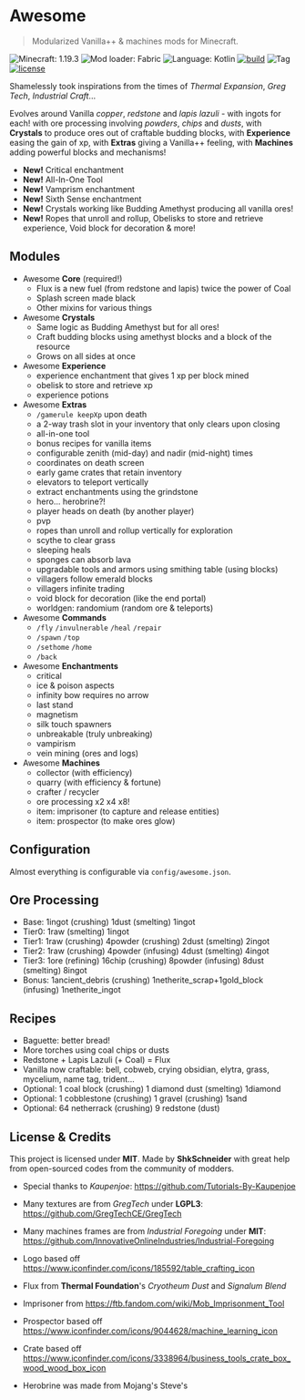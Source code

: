 # Awesome

> Modularized Vanilla++ & machines mods for Minecraft.

![Minecraft: 1.19.3](https://img.shields.io/badge/minecraft-1.19.3-637f40?style=for-the-badge)
![Mod loader: Fabric](https://img.shields.io/badge/modloader-fabric-926c4d?style=for-the-badge)
![Language: Kotlin](https://img.shields.io/badge/language-kotlin-a97bff?style=for-the-badge)
[![build](https://img.shields.io/github/actions/workflow/status/shkschneider/mc_awesome/build.yml?branch=main&style=for-the-badge)](https://github.com/shkschneider/mc_awesome/actions/workflows/build.yml)
![Tag](https://img.shields.io/github/v/tag/shkschneider/mc_awesome?style=for-the-badge)
[![license](https://img.shields.io/github/license/shkschneider/mc_awesome?style=for-the-badge)](https://github.com/shkschneider/mc_awesome/LICENSE)

Shamelessly took inspirations from the times of *Thermal Expansion*, *Greg Tech*, *Industrial Craft*...

Evolves around Vanilla *copper*, *redstone* and *lapis lazuli* - with ingots for each!
with ore processing involving *powders*, *chips* and *dusts*,
with **Crystals** to produce ores out of craftable budding blocks,
with **Experience** easing the gain of xp,
with **Extras** giving a Vanilla++ feeling,
with **Machines** adding powerful blocks and mechanisms!

- **New!** Critical enchantment
- **New!** All-In-One Tool
- **New!** Vamprism enchantment
- **New!** Sixth Sense enchantment
- **New!** Crystals working like Budding Amethyst producing all vanilla ores!
- **New!** Ropes that unroll and rollup, Obelisks to store and retrieve experience, Void block for decoration & more!

## Modules

- Awesome **Core** (required!)
  - Flux is a new fuel (from redstone and lapis) twice the power of Coal
  - Splash screen made black
  - Other mixins for various things
- Awesome **Crystals**
  - Same logic as Budding Amethyst but for all ores!
  - Craft budding blocks using amethyst blocks and a block of the resource
  - Grows on all sides at once
- Awesome **Experience**
  - experience enchantment that gives 1 xp per block mined
  - obelisk to store and retrieve xp
  - experience potions
- Awesome **Extras**
  - `/gamerule keepXp` upon death
  - a 2-way trash slot in your inventory that only clears upon closing
  - all-in-one tool
  - bonus recipes for vanilla items
  - configurable zenith (mid-day) and nadir (mid-night) times
  - coordinates on death screen
  - early game crates that retain inventory
  - elevators to teleport vertically
  - extract enchantments using the grindstone
  - hero... herobrine?!
  - player heads on death (by another player)
  - pvp
  - ropes than unroll and rollup vertically for exploration
  - scythe to clear grass
  - sleeping heals
  - sponges can absorb lava
  - upgradable tools and armors using smithing table (using blocks)
  - villagers follow emerald blocks
  - villagers infinite trading
  - void block for decoration (like the end portal)
  - worldgen: randomium (random ore & teleports)
- Awesome **Commands**
  - `/fly` `/invulnerable` `/heal` `/repair`
  - `/spawn` `/top`
  - `/sethome` `/home`
  - `/back`
- Awesome **Enchantments**
  - critical
  - ice & poison aspects
  - infinity bow requires no arrow
  - last stand
  - magnetism
  - silk touch spawners
  - unbreakable (truly unbreaking)
  - vampirism
  - vein mining (ores and logs)
- Awesome **Machines**
  - collector (with efficiency)
  - quarry (with efficiency & fortune)
  - crafter / recycler
  - ore processing x2 x4 x8!
  - item: imprisoner (to capture and release entities)
  - item: prospector (to make ores glow)

## Configuration

Almost everything is configurable via `config/awesome.json`.

## Ore Processing

- Base: 1ingot (crushing) 1dust (smelting) 1ingot
- Tier0: 1raw (smelting) 1ingot
- Tier1: 1raw (crushing) 4powder (crushing) 2dust (smelting) 2ingot
- Tier2: 1raw (crushing) 4powder (infusing) 4dust (smelting) 4ingot
- Tier3: 1ore (refining) 16chip (crushing) 8powder (infusing) 8dust (smelting) 8ingot
- Bonus: 1ancient_debris (crushing) 1netherite_scrap+1gold_block (infusing) 1netherite_ingot

## Recipes

- Baguette: better bread!
- More torches using coal chips or dusts
- Redstone + Lapis Lazuli (+ Coal) = Flux
- Vanilla now craftable: bell, cobweb, crying obsidian, elytra, grass, mycelium, name tag, trident...
- Optional: 1 coal block (crushing) 1 diamond dust (smelting) 1diamond
- Optional: 1 cobblestone (crushing) 1 gravel (crushing) 1sand
- Optional: 64 netherrack (crushing) 9 redstone (dust)

## License & Credits

This project is licensed under **MIT**.
Made by **ShkSchneider** with great help from open-sourced codes from the community of modders.

- Special thanks to *Kaupenjoe*: https://github.com/Tutorials-By-Kaupenjoe
- Many textures are from *GregTech* under **LGPL3**: https://github.com/GregTechCE/GregTech
- Many machines frames are from *Industrial Foregoing* under **MIT**: https://github.com/InnovativeOnlineIndustries/Industrial-Foregoing

- Logo based off https://www.iconfinder.com/icons/185592/table_crafting_icon
- Flux from **Thermal Foundation**'s *Cryotheum Dust* and *Signalum Blend*
- Imprisoner from https://ftb.fandom.com/wiki/Mob_Imprisonment_Tool
- Prospector based off https://www.iconfinder.com/icons/9044628/machine_learning_icon
- Crate based off https://www.iconfinder.com/icons/3338964/business_tools_crate_box_wood_wood_box_icon
- Herobrine was made from Mojang's Steve's
